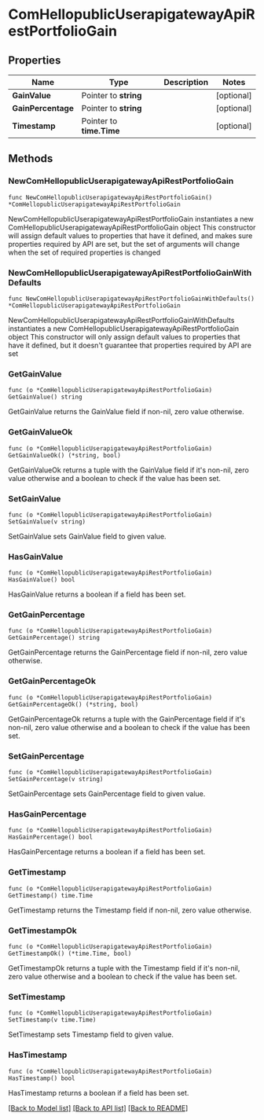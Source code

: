 # ComHellopublicUserapigatewayApiRestPortfolioGain

## Properties

Name | Type | Description | Notes
------------ | ------------- | ------------- | -------------
**GainValue** | Pointer to **string** |  | [optional] 
**GainPercentage** | Pointer to **string** |  | [optional] 
**Timestamp** | Pointer to **time.Time** |  | [optional] 

## Methods

### NewComHellopublicUserapigatewayApiRestPortfolioGain

`func NewComHellopublicUserapigatewayApiRestPortfolioGain() *ComHellopublicUserapigatewayApiRestPortfolioGain`

NewComHellopublicUserapigatewayApiRestPortfolioGain instantiates a new ComHellopublicUserapigatewayApiRestPortfolioGain object
This constructor will assign default values to properties that have it defined,
and makes sure properties required by API are set, but the set of arguments
will change when the set of required properties is changed

### NewComHellopublicUserapigatewayApiRestPortfolioGainWithDefaults

`func NewComHellopublicUserapigatewayApiRestPortfolioGainWithDefaults() *ComHellopublicUserapigatewayApiRestPortfolioGain`

NewComHellopublicUserapigatewayApiRestPortfolioGainWithDefaults instantiates a new ComHellopublicUserapigatewayApiRestPortfolioGain object
This constructor will only assign default values to properties that have it defined,
but it doesn't guarantee that properties required by API are set

### GetGainValue

`func (o *ComHellopublicUserapigatewayApiRestPortfolioGain) GetGainValue() string`

GetGainValue returns the GainValue field if non-nil, zero value otherwise.

### GetGainValueOk

`func (o *ComHellopublicUserapigatewayApiRestPortfolioGain) GetGainValueOk() (*string, bool)`

GetGainValueOk returns a tuple with the GainValue field if it's non-nil, zero value otherwise
and a boolean to check if the value has been set.

### SetGainValue

`func (o *ComHellopublicUserapigatewayApiRestPortfolioGain) SetGainValue(v string)`

SetGainValue sets GainValue field to given value.

### HasGainValue

`func (o *ComHellopublicUserapigatewayApiRestPortfolioGain) HasGainValue() bool`

HasGainValue returns a boolean if a field has been set.

### GetGainPercentage

`func (o *ComHellopublicUserapigatewayApiRestPortfolioGain) GetGainPercentage() string`

GetGainPercentage returns the GainPercentage field if non-nil, zero value otherwise.

### GetGainPercentageOk

`func (o *ComHellopublicUserapigatewayApiRestPortfolioGain) GetGainPercentageOk() (*string, bool)`

GetGainPercentageOk returns a tuple with the GainPercentage field if it's non-nil, zero value otherwise
and a boolean to check if the value has been set.

### SetGainPercentage

`func (o *ComHellopublicUserapigatewayApiRestPortfolioGain) SetGainPercentage(v string)`

SetGainPercentage sets GainPercentage field to given value.

### HasGainPercentage

`func (o *ComHellopublicUserapigatewayApiRestPortfolioGain) HasGainPercentage() bool`

HasGainPercentage returns a boolean if a field has been set.

### GetTimestamp

`func (o *ComHellopublicUserapigatewayApiRestPortfolioGain) GetTimestamp() time.Time`

GetTimestamp returns the Timestamp field if non-nil, zero value otherwise.

### GetTimestampOk

`func (o *ComHellopublicUserapigatewayApiRestPortfolioGain) GetTimestampOk() (*time.Time, bool)`

GetTimestampOk returns a tuple with the Timestamp field if it's non-nil, zero value otherwise
and a boolean to check if the value has been set.

### SetTimestamp

`func (o *ComHellopublicUserapigatewayApiRestPortfolioGain) SetTimestamp(v time.Time)`

SetTimestamp sets Timestamp field to given value.

### HasTimestamp

`func (o *ComHellopublicUserapigatewayApiRestPortfolioGain) HasTimestamp() bool`

HasTimestamp returns a boolean if a field has been set.


[[Back to Model list]](../README.md#documentation-for-models) [[Back to API list]](../README.md#documentation-for-api-endpoints) [[Back to README]](../README.md)


